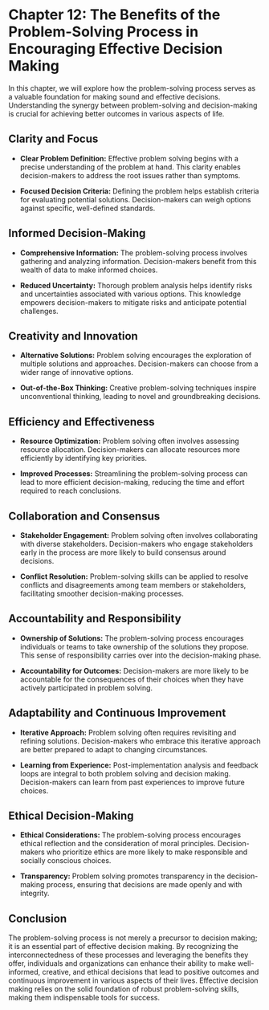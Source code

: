 Chapter 12: The Benefits of the Problem-Solving Process in Encouraging Effective Decision Making
================================================================================================

In this chapter, we will explore how the problem-solving process serves as a valuable foundation for making sound and effective decisions. Understanding the synergy between problem-solving and decision-making is crucial for achieving better outcomes in various aspects of life.

Clarity and Focus
-----------------

* **Clear Problem Definition:** Effective problem solving begins with a precise understanding of the problem at hand. This clarity enables decision-makers to address the root issues rather than symptoms.

* **Focused Decision Criteria:** Defining the problem helps establish criteria for evaluating potential solutions. Decision-makers can weigh options against specific, well-defined standards.

Informed Decision-Making
------------------------

* **Comprehensive Information:** The problem-solving process involves gathering and analyzing information. Decision-makers benefit from this wealth of data to make informed choices.

* **Reduced Uncertainty:** Thorough problem analysis helps identify risks and uncertainties associated with various options. This knowledge empowers decision-makers to mitigate risks and anticipate potential challenges.

Creativity and Innovation
-------------------------

* **Alternative Solutions:** Problem solving encourages the exploration of multiple solutions and approaches. Decision-makers can choose from a wider range of innovative options.

* **Out-of-the-Box Thinking:** Creative problem-solving techniques inspire unconventional thinking, leading to novel and groundbreaking decisions.

Efficiency and Effectiveness
----------------------------

* **Resource Optimization:** Problem solving often involves assessing resource allocation. Decision-makers can allocate resources more efficiently by identifying key priorities.

* **Improved Processes:** Streamlining the problem-solving process can lead to more efficient decision-making, reducing the time and effort required to reach conclusions.

Collaboration and Consensus
---------------------------

* **Stakeholder Engagement:** Problem solving often involves collaborating with diverse stakeholders. Decision-makers who engage stakeholders early in the process are more likely to build consensus around decisions.

* **Conflict Resolution:** Problem-solving skills can be applied to resolve conflicts and disagreements among team members or stakeholders, facilitating smoother decision-making processes.

Accountability and Responsibility
---------------------------------

* **Ownership of Solutions:** The problem-solving process encourages individuals or teams to take ownership of the solutions they propose. This sense of responsibility carries over into the decision-making phase.

* **Accountability for Outcomes:** Decision-makers are more likely to be accountable for the consequences of their choices when they have actively participated in problem solving.

Adaptability and Continuous Improvement
---------------------------------------

* **Iterative Approach:** Problem solving often requires revisiting and refining solutions. Decision-makers who embrace this iterative approach are better prepared to adapt to changing circumstances.

* **Learning from Experience:** Post-implementation analysis and feedback loops are integral to both problem solving and decision making. Decision-makers can learn from past experiences to improve future choices.

Ethical Decision-Making
-----------------------

* **Ethical Considerations:** The problem-solving process encourages ethical reflection and the consideration of moral principles. Decision-makers who prioritize ethics are more likely to make responsible and socially conscious choices.

* **Transparency:** Problem solving promotes transparency in the decision-making process, ensuring that decisions are made openly and with integrity.

Conclusion
----------

The problem-solving process is not merely a precursor to decision making; it is an essential part of effective decision making. By recognizing the interconnectedness of these processes and leveraging the benefits they offer, individuals and organizations can enhance their ability to make well-informed, creative, and ethical decisions that lead to positive outcomes and continuous improvement in various aspects of their lives. Effective decision making relies on the solid foundation of robust problem-solving skills, making them indispensable tools for success.
